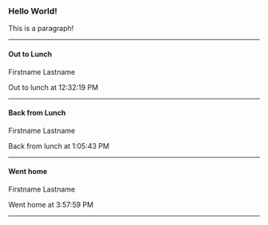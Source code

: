 ### Hello World!
This is a paragraph!

* * *
#### Out to Lunch
Firstname Lastname

Out to lunch at 12:32:19 PM

* * *
#### Back from Lunch
Firstname Lastname

Back from lunch at 1:05:43 PM

* * *
#### Went home
Firstname Lastname

Went home at 3:57:59 PM

* * *
